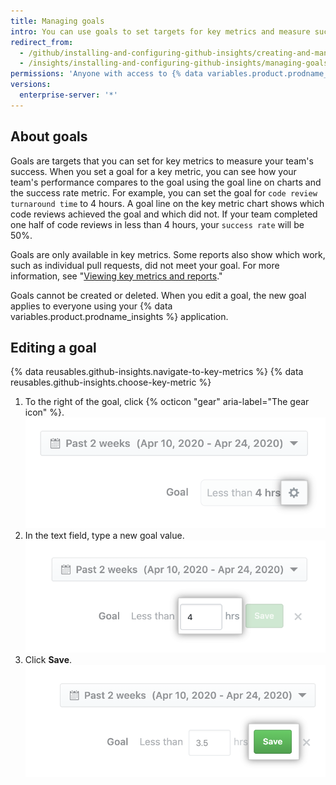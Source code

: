 ```yaml
---
title: Managing goals
intro: You can use goals to set targets for key metrics and measure success reaching those targets.
redirect_from:
  - /github/installing-and-configuring-github-insights/creating-and-managing-goals
  - /insights/installing-and-configuring-github-insights/managing-goals
permissions: 'Anyone with access to {% data variables.product.prodname_insights %} can manage goals.'
versions:
  enterprise-server: '*'
---
```

## About goals

Goals are targets that you can set for key metrics to measure your team's success. When you set a goal for a key metric, you can see how your team's performance compares to the goal using the goal line on charts and the success rate metric. For example, you can set the goal for `code review turnaround time` to 4 hours. A goal line on the key metric chart shows which code reviews achieved the goal and which did not. If your team completed one half of code reviews in less than 4 hours, your `success rate` will be 50%.

Goals are only available in key metrics. Some reports also show which work, such as individual pull requests, did not meet your goal. For more information, see "[Viewing key metrics and reports](/insights/exploring-your-usage-of-github-enterprise/viewing-key-metrics-and-reports)."

Goals cannot be created or deleted. When you edit a goal, the new goal applies to everyone using your {% data variables.product.prodname_insights %} application.

## Editing a goal

{% data reusables.github-insights.navigate-to-key-metrics %}
{% data reusables.github-insights.choose-key-metric %}
1. To the right of the goal, click {% octicon "gear" aria-label="The gear icon" %}.
  ![Gear icon to edit goal](/assets/images/help/insights/edit-goal.png)
2. In the text field, type a new goal value.
  ![Goal value field](/assets/images/help/insights/input-goal.png)
3. Click **Save**.
  ![Save goal](/assets/images/help/insights/save-goal.png)
